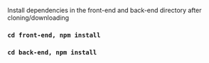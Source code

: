 Install dependencies in the front-end and back-end directory after cloning/downloading

### `cd front-end, npm install`
### `cd back-end, npm install`
